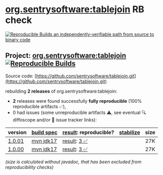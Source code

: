 [org.sentrysoftware:tablejoin](https://central.sonatype.com/artifact/org.sentrysoftware/tablejoin/versions) RB check
=======

[![Reproducible Builds](https://reproducible-builds.org/images/logos/rb.svg) an independently-verifiable path from source to binary code](https://reproducible-builds.org/)

## Project: [org.sentrysoftware:tablejoin](https://central.sonatype.com/artifact/org.sentrysoftware/tablejoin/versions) [![Reproducible Builds](https://img.shields.io/endpoint?url=https://raw.githubusercontent.com/jvm-repo-rebuild/reproducible-central/master/content/org/sentrysoftware/tablejoin/badge.json)](https://github.com/jvm-repo-rebuild/reproducible-central/blob/master/content/org/sentrysoftware/tablejoin/README.md)

Source code: [https://github.com/sentrysoftware/tablejoin.git](https://github.com/sentrysoftware/tablejoin.git)

rebuilding **2 releases** of org.sentrysoftware:tablejoin:
- **2** releases were found successfully **fully reproducible** (100% reproducible artifacts :white_check_mark:),
- 0 had issues (some unreproducible artifacts :warning:, see eventual :mag: diffoscope and/or :memo: issue tracker links):

| version | [build spec](/BUILDSPEC.md) | [result](https://reproducible-builds.org/docs/jvm/): reproducible? | [stabilize](https://github.com/google/oss-rebuild/blob/main/cmd/stabilize/README.md) | size |
| -- | --------- | ------ | ------ | -- |
| [1.0.01](https://central.sonatype.com/artifact/org.sentrysoftware/tablejoin/1.0.01/pom) | [mvn jdk17](tablejoin-1.0.01.buildspec) | [result](tablejoin-1.0.01.buildinfo): [3 :white_check_mark: ](tablejoin-1.0.01.buildcompare) | | 27K |
| [1.0.00](https://central.sonatype.com/artifact/org.sentrysoftware/tablejoin/1.0.00/pom) | [mvn jdk17](tablejoin-1.0.00.buildspec) | [result](tablejoin-1.0.00.buildinfo): [3 :white_check_mark: ](tablejoin-1.0.00.buildcompare) | | 27K |

<i>(size is calculated without javadoc, that has been excluded from reproducibility checks)</i>
